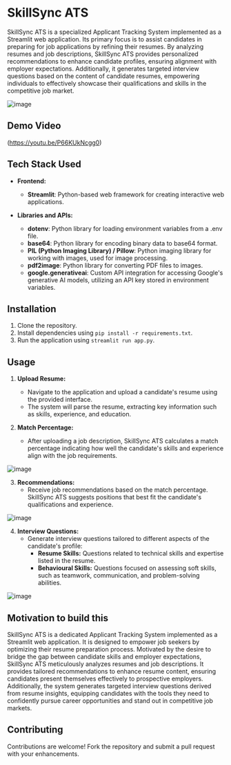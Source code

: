 # SkillSync ATS

SkillSync ATS is a specialized Applicant Tracking System implemented as a Streamlit web application. Its primary focus is to assist candidates in preparing for job applications by refining their resumes. By analyzing resumes and job descriptions, SkillSync ATS provides personalized recommendations to enhance candidate profiles, ensuring alignment with employer expectations. Additionally, it generates targeted interview questions based on the content of candidate resumes, empowering individuals to effectively showcase their qualifications and skills in the competitive job market.

![image](https://github.com/Maddy2206/SkillSync-ATS/assets/143317316/a35167a5-dcaf-4e6f-bf0d-a9b76bf42913)

## Demo Video

(https://youtu.be/P66KUkNcgg0)

## Tech Stack Used

- **Frontend:**
  - **Streamlit**: Python-based web framework for creating interactive web applications.

- **Libraries and APIs:**
  - **dotenv**: Python library for loading environment variables from a .env file.
  - **base64**: Python library for encoding binary data to base64 format.
  - **PIL (Python Imaging Library) / Pillow**: Python imaging library for working with images, used for image processing.
  - **pdf2image**: Python library for converting PDF files to images.
  - **google.generativeai**: Custom API integration for accessing Google's generative AI models, utilizing an API key stored in environment variables.

## Installation

1. Clone the repository.
2. Install dependencies using `pip install -r requirements.txt`.
3. Run the application using `streamlit run app.py`.

## Usage

1. **Upload Resume:**
   - Navigate to the application and upload a candidate's resume using the provided interface.
   - The system will parse the resume, extracting key information such as skills, experience, and education.

2. **Match Percentage:**
   - After uploading a job description, SkillSync ATS calculates a match percentage indicating how well the candidate's skills and experience align with the job requirements.

![image](https://github.com/Maddy2206/SkillSync-ATS/assets/143317316/305da84d-1619-4692-829c-b6d8aaa70258)



3. **Recommendations:**
   - Receive job recommendations based on the match percentage. SkillSync ATS suggests positions that best fit the candidate's qualifications and experience.

![image](https://github.com/Maddy2206/SkillSync-ATS/assets/143317316/66933cae-475e-439f-ba39-8ee65aa98481)



4. **Interview Questions:**
   - Generate interview questions tailored to different aspects of the candidate's profile:
     - **Resume Skills:** Questions related to technical skills and expertise listed in the resume.
     - **Behavioural Skills:** Questions focused on assessing soft skills, such as teamwork, communication, and problem-solving abilities.
    
![image](https://github.com/Maddy2206/SkillSync-ATS/assets/143317316/de4838bf-a2a2-4b34-b043-7911439ea345)

## Motivation to build this

SkillSync ATS is a dedicated Applicant Tracking System implemented as a Streamlit web application. It is designed to empower job seekers by optimizing their resume preparation process. Motivated by the desire to bridge the gap between candidate skills and employer expectations, SkillSync ATS meticulously analyzes resumes and job descriptions. It provides tailored recommendations to enhance resume content, ensuring candidates present themselves effectively to prospective employers. Additionally, the system generates targeted interview questions derived from resume insights, equipping candidates with the tools they need to confidently pursue career opportunities and stand out in competitive job markets.

## Contributing

Contributions are welcome! Fork the repository and submit a pull request with your enhancements.


